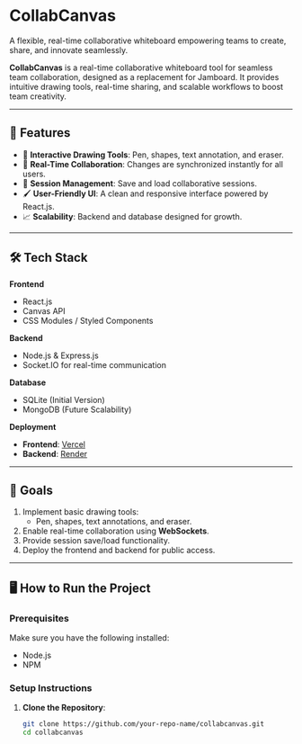# CollabCanvas
A flexible, real-time collaborative whiteboard empowering teams to create, share, and innovate seamlessly.

**CollabCanvas** is a real-time collaborative whiteboard tool for seamless team collaboration, designed as a replacement for Jamboard. It provides intuitive drawing tools, real-time sharing, and scalable workflows to boost team creativity.

---

## 🚀 Features  

- 🎨 **Interactive Drawing Tools**: Pen, shapes, text annotation, and eraser.  
- 🔄 **Real-Time Collaboration**: Changes are synchronized instantly for all users.  
- 💾 **Session Management**: Save and load collaborative sessions.  
- 🖌️ **User-Friendly UI**: A clean and responsive interface powered by React.js.  
- 📈 **Scalability**: Backend and database designed for growth.

---

## 🛠️ Tech Stack  

**Frontend**  
- React.js  
- Canvas API  
- CSS Modules / Styled Components  

**Backend**  
- Node.js & Express.js  
- Socket.IO for real-time communication  

**Database**  
- SQLite (Initial Version)  
- MongoDB (Future Scalability)  

**Deployment**  
- **Frontend**: [Vercel](https://vercel.com/)  
- **Backend**: [Render](https://render.com/)

---

## 🎯 Goals  

1. Implement basic drawing tools:  
   - Pen, shapes, text annotations, and eraser.  
2. Enable real-time collaboration using **WebSockets**.  
3. Provide session save/load functionality.  
4. Deploy the frontend and backend for public access.  

---

<!-- 
## 🗓️ Project Timeline  

### Week 1:  
- Project setup and requirement analysis.  
- Initial UI development using React.js.  

### Week 2:  
- Backend setup using Node.js and Express.js.  
- Integration of real-time collaboration with Socket.IO.  

### Week 3:  
- Build essential drawing tools (pen, shapes, and text annotation).  
- Add session save/load functionality using SQLite.  

### Week 4:  
- Testing and bug fixes.  
- Deploy frontend on Vercel and backend on Render/Heroku.  

 

---

-->

## 🖥️ How to Run the Project  

### Prerequisites  
Make sure you have the following installed:  
- Node.js  
- NPM  

### Setup Instructions  

1. **Clone the Repository**:  
   ```bash
   git clone https://github.com/your-repo-name/collabcanvas.git
   cd collabcanvas
